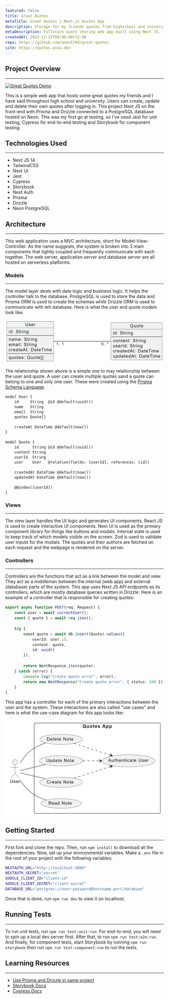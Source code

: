```yaml
---
featured: false 
title: Great Quotes
metaTitle: Great Quotes | Next.js Quotes App
description: Storage for my friends quotes from highschool and university.
metaDescription: Fullstack quote sharing web app built using Next JS, TailwindCSS, Prisma & Drizzle and Postgres (Neon) with the frontend and backend hosted on Vercel.
createdAt: 2023-12-25T00:00:00+12:00
repo: https://github.com/anav5704/great-quotes
site: https://quotes.anav.dev
---
```


## Project Overview

---

[![Great Quotes Demo](./images/great-quotes-demo.webp)](https://quotes.anav.dev)

This is a simple web app that hosts some great quotes my friends and I have said throughout high school and university. Users can create, update and delete their own quotes after logging in. This project Next JS on the front-end with Prisma and Drizzle connected to a PostgreSQL database hosted on Neon. This was my first go at testing, so I've used Jest for unit testing, Cypress for end-to-end testing and Storybook for component testing.

## Technologies Used

---

-   Next JS 14
-   TailwindCSS
-   Next UI
-   Jest
-   Cypress
-   Storybook
-   Next Auth
-   Prisma
-   Drizzle
-   Neon PostgreSQL

## Architecture

---

This web application uses a MVC architecture, short for Model-View-Controller. As the name suggests, the system is broken into 3 main components that tightly coupled and frequently communicate with each together. The web server, application server and database server are all hosted on serverless platforms.

### Models

---

The model layer deals with data logic and business logic. It helps the controller talk to the database. PostgreSQL is used to store the data and Prisma ORM is used to create the schemas while Drizzle ORM is used to communicate with teh database. Here is what the user and quote models look like:

![Class diagram](./images/great-quotes-class-diagram.webp)

The relationship shown above is a simple one to may relationship between the user and quote. A user can create multiple quotes sand a quote can belong to one and only one user. These were created using the [Prisma Schema Language](https://www.prisma.io/docs/orm/prisma-schema/overview).

```prisma
model User {
    id     String  @id @default(uuid())
    name   String
    email  String
    quotes Quote[]

    createAt DateTime @default(now())
}

model Quote {
    id      String @id @default(uuid())
    content String
    userId  String
    user    User   @relation(fields: [userId], references: [id])

    createdAt DateTime @default(now())
    updatedAt DateTime @default(now())

    @@index([userId])
}
```

### Views

---

The view layer handles the UI logic and generates UI components. React JS is used to create interactive UI components. Next UI is used as the primary component library for things like buttons and modals. Internal state is used to keep track of which models visible on the screen. Zod is used to validate user inputs for the modals. The quotes and their authors are fetched on each request and the webpage is rendered on the server.

### Controllers

---

Controllers are the functions that act as a link between the model and view. They act as a middleman between the internal (web app) and external (database) parts of the system. This app uses Next JS API endpoints as its controllers, which are mostly database queries written in Drizzle. Here is an example of a controller that is responsible for creating quotes:

```ts
export async function POST(req: Request) {
    const user = await currentUser();
    const { quote } = await req.json();

    try {
        const quote = await db.insert(Quote).values({
            userId: user.id,
            content: quote,
            id: uuid()
        });

        return NextResponse.json(quote);
    } catch (error) {
        console.log("Create quote error", error);
        return new NextResponse("Create quote error", { status: 500 });
    }
}
```

This app has a controller for each of the primary interactions between the user and the system. These interactions are also called "use cases" and here is what the use-case diagram for this app looks like:

![Use case diagram](./images/great-quotes-usecase-digram.webp)

## Getting Started

---

First fork and clone the repo. Then, run `npm install` to download all the dependencies. Now, set up your environmental variables. Make a `.env` file in the root of your project with the following variables:

```sh
NEXTAUTH_URL="http://localhost:3000"
NEXTAUTH_SECRET="secret"
GOOGLE_CLIENT_ID="client-id"
GOOGLE_CLIENT_SECRET="client-secret"
DATABASE_URL="postgres://user:password@hostname:port/database"
```

Once that is done, run `npm run dev` to view it on
localhost.

## Running Tests

---

To run unit tests, run `npm run test:unit:run`. For end-to-end, you will need to spin up a local dev server first. After that, to run `npm run test:e2e:run`. And finally, for component tests, start Storybook by running `npm run storybook` then run `npm run test:component:run` to run the tests.

## Learning Resources

---

-   [Use Prisma and Drizzle in same project](https://www.anav.dev/blogs/how-to-use-prisma-for-data-modeling-and-drizzle-for-queries)
-   [Storybook Docs](https://storybook.js.org)
-   [Cypress Docs](https://www.cypress.io)
